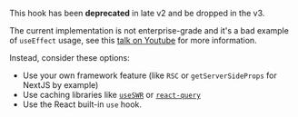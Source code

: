 This hook has been **deprecated** in late v2 and be dropped in the v3.

The current implementation is not enterprise-grade and it's a bad example of `useEffect` usage, see this [talk on Youtube](https://www.youtube.com/watch?v=bGzanfKVFeU) for more information.

Instead, consider these options:

- Use your own framework feature (like `RSC` or `getServerSideProps` for NextJS by example)
- Use caching libraries like [`useSWR`](https://swr.vercel.app/) or [`react-query`](https://github.com/tannerlinsley/react-query)
- Use the React built-in `use` hook.
